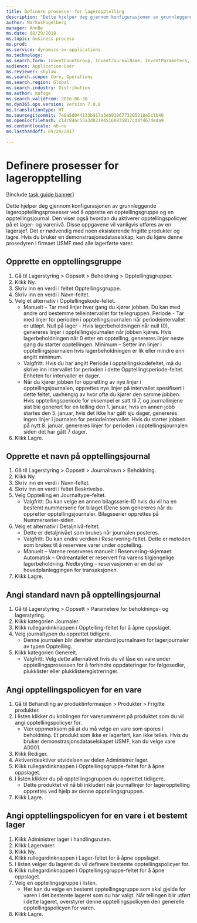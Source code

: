 ```yaml
--- 
title: Definere prosesser for lageropptelling
description: "Dette hjelper deg gjennom konfigurasjonen av grunnleggende lageropptellingsprosesser ved å opprette en opptellingsgruppe og en opptellingsjournal."
author: MarkusFogelberg
manager: AnnBe
ms.date: 08/29/2018
ms.topic: business-process
ms.prod: 
ms.service: dynamics-ax-applications
ms.technology: 
ms.search.form: InventCountGroup, InventJournalName, InventParameters, EcoResProductDetailsExtended, InventItemLocation, InventLocationIdLookup
audience: Application User
ms.reviewer: shylaw
ms.search.scope: Core, Operations
ms.search.region: Global
ms.search.industry: Distribution
ms.author: mafoge
ms.search.validFrom: 2016-06-30
ms.dyn365.ops.version: Version 7.0.0
ms.translationtype: HT
ms.sourcegitcommit: 7e0a5d044133b917a3eb9386773205218e5c1b40
ms.openlocfilehash: c14c846c55a3d821945160835817cd4f467deda9
ms.contentlocale: nb-no
ms.lasthandoff: 09/29/2017

---
```

# <a name="define-inventory-counting-processes"></a>Definere prosesser for lageropptelling

[!include [task guide banner](../../includes/task-guide-banner.md)]

Dette hjelper deg gjennom konfigurasjonen av grunnleggende lageropptellingsprosesser ved å opprette en opptellingsgruppe og en opptellingsjournal. Den viser også hvordan du aktiverer opptellingspolicyer på et lager- og varenivå. Disse oppgavene vil vanligvis utføres av en lagersjef. Det er nødvendig med noen eksisterende frigitte produkter og lagre. Hvis du bruker en demonstrasjonsdataselskap, kan du kjøre denne prosedyren i firmaet USMF med alle lagerførte varer.


## <a name="create-a-counting-group"></a>Opprette en opptellingsgruppe
1. Gå til Lagerstyring > Oppsett > Beholdning > Opptellingsgrupper.
2. Klikk Ny.
3. Skriv inn en verdi i feltet Opptellingsgruppe.
4. Skriv inn en verdi i Navn-feltet.
5. Velg et alternativ i Opptellingskode-feltet.
    * Manuelt – Tar med linjer hver gang du kjører jobben. Du kan med andre ord bestemme telleintervallet for tellegruppen.  Periode - Tar med linjer for perioden i opptellingsjournalen når periodeintervallet er utløpt.   Null på lager - Hvis lagerbeholdningen når null (0), genereres linjer i opptellingsjournalen når jobben kjøres. Hvis lagerbeholdningen når 0 etter en opptelling, genereres linjer neste gang du starter opptellingen.   Minimum – Setter inn linjer i opptellingsjournalen hvis lagerbeholdningen er lik eller mindre enn angitt minimum.  
    * Valgfritt: Hvis du har angitt Periode i opptellingskodefeltet, må du skrive inn intervallet for perioden i dette Opptellingsperiode-feltet. Enheten for intervaller er dager.  
    * Når du kjører jobben for oppretting av nye linjer i opptellingsjournalen, opprettes nye linjer på intervallet spesifisert i dette feltet, uavhengig av hvor ofte du kjører den samme jobben. Hvis opptellingsperiode for eksempel er satt til 7, og journallinjene sist ble generert for en telling den 1. januar, hvis en annen jobb startes den 5. januar, hvis det ikke har gått sju dager, genereres ingen linjer i journalen for periodeintervallet. Hvis du starter jobben på nytt 8. januar, genereres linjer for perioden i opptellingsjournalen siden det har gått 7 dager.  
6. Klikk Lagre.

## <a name="create-a-counting-journal-name"></a>Opprette et navn på opptellingsjournal
1. Gå til Lagerstyring > Oppsett > Journalnavn > Beholdning.
2. Klikk Ny.
3. Skriv inn en verdi i Navn-feltet.
4. Skriv inn en verdi i feltet Beskrivelse.
5. Velg Opptelling en Journaltype-feltet.
    * Valgfritt: Du kan velge en annen bilagsserie-ID hvis du vil ha en bestemt nummerserie for bilaget IDene som genereres når du oppretter opptellingsjournaler. Bilagsserier opprettes på Nummerserier-siden.  
6. Velg et alternativ i Detaljnivå-feltet.
    * Dette er detaljnivået som brukes når journalen posteres.  
    * Valgfritt: Du kan endre verdien i Reservering-feltet. Dette er metoden som brukes til å reservere varer under opptelling.   
    * Manuelt – Varene reserveres manuelt i Reservering-skjemaet.   Automatisk – Ordreantallet er reservert fra varens tilgjengelige lagerbeholdning.   Nedbryting – reservasjonen er en del av hovedplanleggingen for transaksjonen.  
7. Klikk Lagre.

## <a name="set-standard-counting-journal-name"></a>Angi standard navn på opptellingsjournal
1. Gå til Lagerstyring > Oppsett > Parametere for beholdnings- og lagerstyring.
2. Klikk kategorien Journaler.
3. Klikk rullegardinknappen i Opptelling-feltet for å åpne oppslaget.
4. Velg journaltypen du opprettet tidligere.
    * Denne journalen blir deretter standard journalnavn for lagerjournaler av typen Opptelling.  
5. Klikk kategorien Generelt.
    * Valgfritt: Velg dette alternativet hvis du vil låse en vare under opptellingsprosessen for å forhindre oppdateringer for følgesedler, plukklister eller plukklisteregistreringer.  

## <a name="set-the-counting-policy-for-an-item"></a>Angi opptellingspolicyen for en vare
1. Gå til Behandling av produktinformasjon > Produkter > Frigitte produkter.
2. I listen klikker du koblingen for varenummeret på produktet som du vil angi opptellingspolicyer for.
    * Vær oppmerksom på at du må velge en vare som spores i beholdning. Et produkt som ikke er lagerført, kan ikke telles. Hvis du bruker demonstrasjonsdataselskapet USMF, kan du velge vare A0001.  
3. Klikk Rediger.
4. Aktiver/deaktiver utvidelsen av delen Administrer lager.
5. Klikk rullegardinknappen i Opptellingsgruppe-feltet for å åpne oppslaget.
6. I listen klikker du på opptellingsgruppen du opprettet tidligere.
    * Dette produktet vil nå bli inkludert når journallinjer for lageropptelling opprettes ved hjelp av denne opptellingsgruppen.  
7. Klikk Lagre.

## <a name="set-the-counting-policy-for-an-item-in-a-specific-warehouse"></a>Angi opptellingspolicyen for en vare i et bestemt lager
1. Klikk Administrer lager i handlingsruten.
2. Klikk Lagervarer.
3. Klikk Ny.
4. Klikk rullegardinknappen i Lager-feltet for å åpne oppslaget.
5. I listen velger du lageret du vil definere bestemte opptellingspolicyer for.
6. Klikk rullegardinknappen i Opptellingsgruppe-feltet for å åpne oppslaget.
7. Velg en opptellingsgruppe i listen.
    * Her kan du velge en bestemt opptellingsgruppe som skal gjelde for varen i det bestemte lageret som du har valgt. Når tellingen blir utført i dette lageret, overstyrer denne opptellingspolicyen den generelle opptellingspolicyen for varen.  
8. Klikk Lagre.


